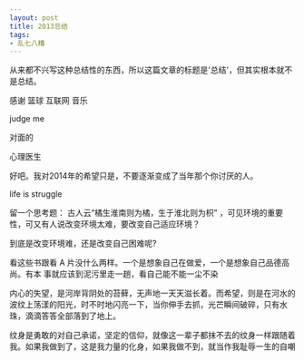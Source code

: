 ```yaml
---
layout: post
title: 2013总结
tags: 
- 乱七八糟
---
```


从来都不兴写这种总结性的东西，所以这篇文章的标题是'总结'，但其实根本就不是总结。

感谢 篮球 互联网 音乐

judge me 

对面的


心理医生



好吧。我对2014年的希望只是，不要逐渐变成了当年那个你讨厌的人。

life is struggle

留一个思考题：
古人云“橘生淮南则为橘，生于淮北则为枳” ，可见环境的重要性，可又有人说改变环境太难，要改变自己适应环境？

到底是改变环境难，还是改变自己困难呢?







看这些书跟看 A 片没什么两样。一个是想象自己在做爱，一个是想象自己品德高尚。有本 事就应该到泥污里走一趟，看自己能不能一尘不染


内心的失望，是河岸背阴处的苔藓，无声地一天天滋长着。而希望，则是在河水的波纹上荡漾的阳光，时不时地闪亮一下，当你伸手去抓，光芒瞬间破碎，只有水珠，滴滴答答全部落到了地上。

纹身是勇敢的对自己承诺，坚定的信仰，就像这一辈子都抹不去的纹身一样跟随着我。如果我做到了，这是我力量的化身，如果我做不到，就当作我耻辱一生的自嘲